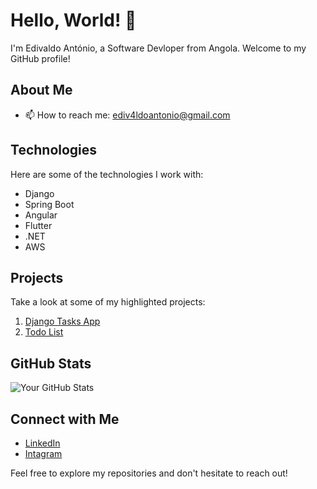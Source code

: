 # Hello, World! 👋

I'm Edivaldo António, a Software Devloper from Angola. Welcome to my GitHub profile!

## About Me

- 📫 How to reach me: ediv4ldoantonio@gmail.com

## Technologies

Here are some of the technologies I work with:

- Django
- Spring Boot
- Angular
- Flutter
- .NET
- AWS

## Projects

Take a look at some of my highlighted projects:

1. [Django Tasks App](https://github.com/ediv4ldoantonio/tasks-app-django.git)
2. [Todo List](https://github.com/ediv4ldoantonio/todo-list)

## GitHub Stats

![Your GitHub Stats](https://github-readme-stats.vercel.app/api?username=ediv4ldoantonio&show_icons=true&theme=radical)

## Connect with Me

- [LinkedIn](https://www.linkedin.com/in/edivaldo-ant%C3%B3nio-215612286/)
- [Intagram](https://www.instagram.com/ediv4ldoantonio/)

Feel free to explore my repositories and don't hesitate to reach out!
